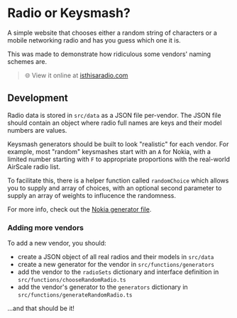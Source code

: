# Radio or Keysmash?

A simple website that chooses either a random string of characters or a mobile networking radio and has you guess which one it is.

This was made to demonstrate how ridiculous some vendors' naming schemes are.

> 🌐 View it online at [isthisaradio.com](https://isthisaradio.com)

## Development

Radio data is stored in `src/data` as a JSON file per-vendor. The JSON file should contain an object where radio full names are keys and their
model numbers are values.

Keysmash generators should be built to look "realistic" for each vendor. For example, most "random" keysmashes start with an `A` for Nokia, with
a limited number starting with `F` to appropriate proportions with the real-world AirScale radio list.

To facilitate this, there is a helper function called `randomChoice` which allows you to supply and array of choices, with an optional second
parameter to supply an array of weights to influcence the randomness.

For more info, check out the [Nokia generator file](./src/functions/generators/generateNokiaRadio.ts).

### Adding more vendors

To add a new vendor, you should:

- create a JSON object of all real radios and their models in `src/data`
- create a new generator for the vendor in `src/functions/generators`
- add the vendor to the `radioSets` dictionary and interface definition in `src/functions/chooseRandomRadio.ts`
- add the vendor's generator to the `generators` dictionary in `src/functions/generateRandomRadio.ts`

...and that should be it!
